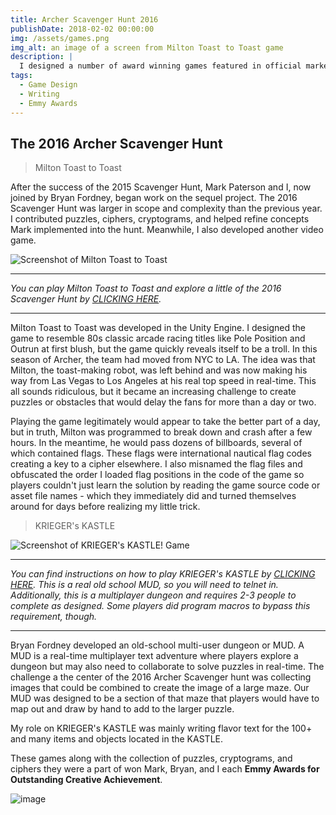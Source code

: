 ```yaml
---
title: Archer Scavenger Hunt 2016
publishDate: 2018-02-02 00:00:00
img: /assets/games.png
img_alt: an image of a screen from Milton Toast to Toast game
description: |
  I designed a number of award winning games featured in official marketing for broadcast television
tags:
  - Game Design
  - Writing
  - Emmy Awards
---
```


## The 2016 Archer Scavenger Hunt

> Milton Toast to Toast

After the success of the 2015 Scavenger Hunt, Mark Paterson and I, now joined by Bryan Fordney, began work on the sequel project. The 2016 Scavenger Hunt was larger in scope and complexity than the previous year. I contributed puzzles, ciphers, cryptograms, and helped refine concepts Mark implemented into the hunt. Meanwhile, I also developed another video game.

![Screenshot of Milton Toast to Toast](/assets/milton.png)

***
*You can play Milton Toast to Toast and explore a little of the 2016 Scavenger Hunt by [CLICKING HERE](https://figgis.agency/milton/).*
***

Milton Toast to Toast was developed in the Unity Engine. I designed the game to resemble 80s classic arcade racing titles like Pole Position and Outrun at first blush, but the game quickly reveals itself to be a troll. In this season of Archer, the team had moved from NYC to LA. The idea was that Milton, the toast-making robot, was left behind and was now making his way from Las Vegas to Los Angeles at his real top speed in real-time. This all sounds ridiculous, but it became an increasing challenge to create puzzles or obstacles that would delay the fans for more than a day or two.

Playing the game legitimately would appear to take the better part of a day, but in truth, Milton was programmed to break down and crash after a few hours. In the meantime, he would pass dozens of billboards, several of which contained flags. These flags were international nautical flag codes creating a key to a cipher elsewhere. I also misnamed the flag files and obfuscated the order I loaded flag positions in the code of the game so players couldn't just learn the solution by reading the game source code or asset file names - which they immediately did and turned themselves around for days before realizing my little trick.

>KRIEGER's KASTLE

![Screenshot of KRIEGER's KASTLE! Game](/assets/kastle.png)

***
*You can find instructions on how to play KRIEGER's KASTLE by [CLICKING HERE](https://figgis.agency/efkk_beta/). This is a real old school MUD, so you will need to telnet in. Additionally, this is a multiplayer dungeon and requires 2-3 people to complete as designed. Some players did program macros to bypass this requirement, though.*
***

Bryan Fordney developed an old-school multi-user dungeon or MUD. A MUD is a real-time multiplayer text adventure where players explore a dungeon but may also need to collaborate to solve puzzles in real-time. The challenge a the center of the 2016 Archer Scavenger hunt was collecting images that could be combined to create the image of a large maze. Our MUD was designed to be a section of that maze that players would have to map out and draw by hand to add to the larger puzzle.

My role on KRIEGER's KASTLE was mainly writing flavor text for the 100+ and many items and objects located in the KASTLE.

These games along with the collection of puzzles, cryptograms, and ciphers they were a part of won Mark, Bryan, and I each **Emmy Awards for Outstanding Creative Achievement**.

![image](/assets/emmy_2016.jpg)